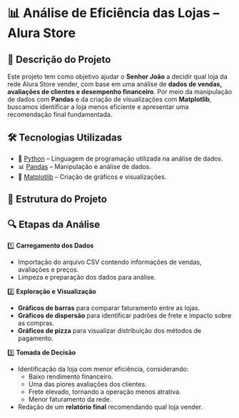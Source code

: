 # 📊 **Análise de Eficiência das Lojas – Alura Store**

## 📌 **Descrição do Projeto**
Este projeto tem como objetivo ajudar o **Senhor João** a decidir qual loja da rede Alura Store vender, com base em uma análise de **dados de vendas, avaliações de clientes e desempenho financeiro**. Por meio da manipulação de dados com **Pandas** e da criação de visualizações com **Matplotlib**, buscamos identificar a loja menos eficiente e apresentar uma recomendação final fundamentada.

## 🛠 **Tecnologias Utilizadas**
- 🐍 [Python](https://www.python.org/) – Linguagem de programação utilizada na análise de dados.
- 📊 [Pandas](https://pandas.pydata.org/) – Manipulação e análise de dados.
- 🎨 [Matplotlib](https://matplotlib.org/) – Criação de gráficos e visualizações.

## 📂 **Estrutura do Projeto**

## 🔍 **Etapas da Análise**
1️⃣ **Carregamento dos Dados**  
   - Importação do arquivo CSV contendo informações de vendas, avaliações e preços.  
   - Limpeza e preparação dos dados para análise.  

2️⃣ **Exploração e Visualização**  
   - **Gráficos de barras** para comparar faturamento entre as lojas.  
   - **Gráficos de dispersão** para identificar padrões de frete e impacto sobre as compras.  
   - **Gráficos de pizza** para visualizar distribuição dos métodos de pagamento.  
   

3️⃣ **Tomada de Decisão**  
   - Identificação da loja com menor eficiência, considerando:  
     - Baixo rendimento financeiro.  
     - Uma das piores avaliações dos clientes.  
     - Frete elevado, tornando a operação menos atrativa.  
     - Menor faturamento da rede.  
   - Redação de um **relatório final** recomendando qual loja vender.  

